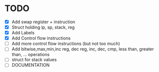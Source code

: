 # TODO

- [X] Add swap register + instruction
- [X] Struct holding ip, sp, stack, reg
- [X] Add Labels
- [X] Add Control flow instructions
- [ ] Add more control flow instructions (but not too much)
- [ ] Add bitwise,max,min,inc reg, dec reg, inc, dec, cmp, less than, greater than, ... operations
- [ ] struct for stack values
- [ ] DOCUMENTATION
